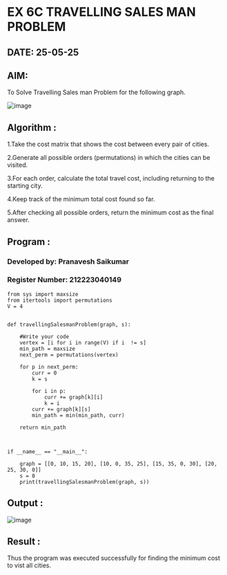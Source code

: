 # EX 6C TRAVELLING SALES MAN PROBLEM
## DATE: 25-05-25
## AIM:
To Solve Travelling Sales man Problem for the following graph.

![image](https://github.com/user-attachments/assets/653921a4-3d7b-4691-9b41-735e80f7af0b)



## Algorithm :

1.Take the cost matrix that shows the cost between every pair of cities.

2.Generate all possible orders (permutations) in which the cities can be visited.

3.For each order, calculate the total travel cost, including returning to the starting city.

4.Keep track of the minimum total cost found so far.

5.After checking all possible orders, return the minimum cost as the final answer.

## Program :

### Developed by: Pranavesh Saikumar
### Register Number:  212223040149
```
from sys import maxsize
from itertools import permutations
V = 4
 

def travellingSalesmanProblem(graph, s):
 
    #Write your code
    vertex = [i for i in range(V) if i  != s]
    min_path = maxsize
    next_perm = permutations(vertex)
    
    for p in next_perm:
        curr = 0
        k = s
        
        for i in p:
            curr += graph[k][i]
            k = i
        curr += graph[k][s]
        min_path = min(min_path, curr)
        
    return min_path
 
 

if __name__ == "__main__":
 
    graph = [[0, 10, 15, 20], [10, 0, 35, 25], [15, 35, 0, 30], [20, 25, 30, 0]]
    s = 0
    print(travellingSalesmanProblem(graph, s))
```

## Output :

![image](https://github.com/user-attachments/assets/ecf9c7a0-3e7b-445b-96cd-5a069c62bebc)


## Result :

Thus the program was executed successfully for finding the minimum cost to vist all cities.
